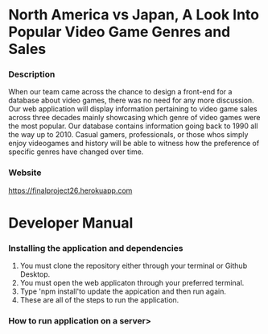 # North America vs Japan, A Look Into Popular Video Game Genres and Sales
### Description
When our team came across the chance to design a front-end for a database about video games, there was no need for any more discussion.  Our web application will display information pertaining to video game sales across three decades mainly showcasing which genre of video games were the most popular.  Our database contains information going back to 1990 all the way up to 2010.  Casual gamers, professionals, or those whos simply enjoy videogames and history will be able to witness how the preference of specific genres have changed over time.

### Website
https://finalproject26.herokuapp.com

# Developer Manual
###  Installing the application and dependencies
1.  You must clone the repository either through your terminal or Github Desktop.
2.  You must open the web applicaton through your preferred terminal.
3.  Type 'npm install'to update the appication and then run again.
4.  These are all of the steps to run the application.

###  How to run application on a server>

